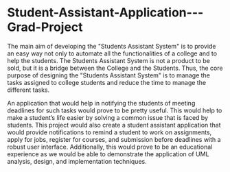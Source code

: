# Student-Assistant-Application---Grad-Project

The main aim of developing the "Students Assistant System" is to provide an easy way not only to automate all the functionalities of a college and to help the students. The Students Assistant System is not a product to be sold, but it is a bridge between the College and the Students. Thus, the core purpose of designing the "Students Assistant System" is to manage the tasks assigned to college students and reduce the time to manage the different tasks.

An application that would help in notifying the students of meeting deadlines for such tasks would prove to be pretty useful. This would help to make a student’s life easier by solving a common issue that is faced by students. This project would also create a student assistant application that would provide notifications to remind a student to work on assignments, apply for jobs, register for courses, and submission before deadlines with a robust user interface. Additionally, this would prove to be an educational experience as we would be able to demonstrate the application of UML analysis, design, and implementation techniques.
